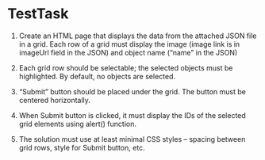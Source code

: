 # TestTask

1.	Create an HTML page that displays the data from the attached JSON file in a grid. Each row of a grid must display the image (image link is in imageUrl field in the JSON) and object name (“name” in the JSON)

2.	Each grid row should be selectable; the selected objects must be highlighted. By default, no objects are selected.

3.	“Submit” button should be placed under the grid. The button must be centered horizontally.

4.	When Submit button is clicked, it must display the IDs of the selected grid elements using alert() function.

5.	The solution must use at least minimal CSS styles – spacing between grid rows, style for Submit button, etc.
